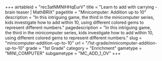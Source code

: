 +++
airtableid = "rec3atNMNlHHqEurV"
title = "Learn to add with carrying - brain teaser | MathBRIX"
pagetitle = "Minicomputer: Addition up to 10"
description = "In this intriguing game, the third in the minicomputer series, kids investigate how to add within 10, using different colored gems to represent different numbers."
pagedescription = "In this intriguing game, the third in the minicomputer series, kids investigate how to add within 10, using different colored gems to represent different numbers."
slug = "minicomputer-addition-up-to-10"
url = "/1st-grade/minicomputer-addition-up-to-10"
grade = "1st Grade"
category = "Enrichment"
gametype = "MINI_COMPUTER"
subgametype = "MC_ADD_1_OV"
+++
